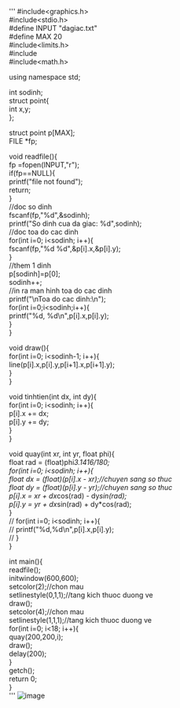 '''
#include<graphics.h>  
#include<stdio.h>  
#define INPUT "dagiac.txt"  
#define MAX 20  
#include<limits.h>  
#include<algorithm>  
#include<math.h>  

using namespace std;  

int sodinh;  
struct point{  
	int x,y;  
};  

struct point p[MAX];  
FILE *fp;  

void readfile(){  
	fp =fopen(INPUT,"r");  
	if(fp==NULL){  
		printf("file not found");  
		return;  
	}  
	//doc so dinh  
	fscanf(fp,"%d",&sodinh);  
	printf("So dinh cua da giac: %d",sodinh);  
	//doc toa do cac dinh  
	for(int i=0; i<sodinh; i++){  
		fscanf(fp,"%d %d",&p[i].x,&p[i].y);  
	}  
	//them 1 dinh  
	p[sodinh]=p[0];  
	sodinh++;  
	//in ra man hinh toa do cac dinh  
	printf("\nToa do cac dinh:\n");  
	for(int i=0;i<sodinh;i++){  
		printf("%d, %d\n",p[i].x,p[i].y);  
	}  
}  

void draw(){  
	for(int i=0; i<sodinh-1; i++){  
		line(p[i].x,p[i].y,p[i+1].x,p[i+1].y);  
	}  
}  

void tinhtien(int dx, int dy){  
	for(int i=0; i<sodinh; i++){  
		p[i].x += dx;  
		p[i].y += dy;  
	}  
}  

void quay(int xr, int yr, float phi){  
	float rad = (float)phi*3.1416/180;  
	for(int i=0; i<sodinh; i++){  
		float dx = (float)(p[i].x - xr);//chuyen sang so thuc  
		float dy = (float)(p[i].y - yr);//chuyen sang so thuc  
		p[i].x = xr + dx*cos(rad) - dy*sin(rad);  
		p[i].y = yr + dx*sin(rad) + dy*cos(rad);  
	}  
//	for(int i=0; i<sodinh; i++){  
//		printf("%d,%d\n",p[i].x,p[i].y);  
//	}  
}  

int main(){  
	readfile();  
	initwindow(600,600);  
	setcolor(2);//chon mau  
	setlinestyle(0,1,1);//tang kich thuoc duong ve  
	draw();  
	setcolor(4);//chon mau  
	setlinestyle(1,1,1);//tang kich thuoc duong ve  
	for(int i=0; i<18; i++){  
		quay(200,200,i);  
		draw();  
		delay(200);  
	}  
	getch();  
	return 0;  
}  
'''
![image](https://github.com/user-attachments/assets/dfebc2df-2284-422e-8433-1d203a747cc3)

